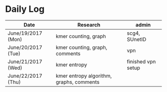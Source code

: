 # Daily Log

| Date | Research | admin |
| ------------- | --------------- | ----------------------------------- |
| June/19/2017 (Mon) | kmer counting, graph |  scg4, SUnetID  |
| June/20/2017 (Tue) | kmer counting, graph, comments |   vpn  |
| June/21/2017 (Wed) | kmer entropy | finished vpn setup |
| June/22/2017 (Thu) | kmer entropy algorithm, graphs, comments
